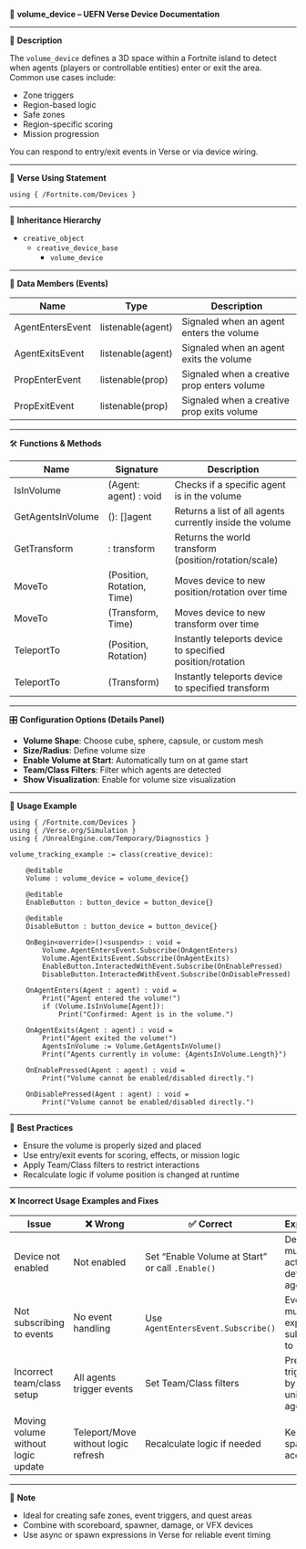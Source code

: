 📘 **volume_device – UEFN Verse Device Documentation**

---

🔹 **Description**

The `volume_device` defines a 3D space within a Fortnite island to detect when agents (players or controllable entities) enter or exit the area. Common use cases include:

- Zone triggers
- Region-based logic
- Safe zones
- Region-specific scoring
- Mission progression

You can respond to entry/exit events in Verse or via device wiring.

---

🧱 **Verse Using Statement**
```verse
using { /Fortnite.com/Devices }
```

---

🔗 **Inheritance Hierarchy**

- `creative_object`
  - `creative_device_base`
    - `volume_device`

---

🧩 **Data Members (Events)**

| Name               | Type                | Description                                   |
|--------------------|---------------------|-----------------------------------------------|
| AgentEntersEvent   | listenable(agent)   | Signaled when an agent enters the volume      |
| AgentExitsEvent    | listenable(agent)   | Signaled when an agent exits the volume       |
| PropEnterEvent     | listenable(prop)    | Signaled when a creative prop enters volume   |
| PropExitEvent      | listenable(prop)    | Signaled when a creative prop exits volume    |

---

🛠️ **Functions & Methods**

| Name                | Signature                               | Description                                                      |
|---------------------|------------------------------------------|------------------------------------------------------------------|
| IsInVolume          | (Agent: agent) <decides>: void           | Checks if a specific agent is in the volume                      |
| GetAgentsInVolume   | (): []agent                              | Returns a list of all agents currently inside the volume         |
| GetTransform        | <transacts>: transform                   | Returns the world transform (position/rotation/scale)            |
| MoveTo              | (Position, Rotation, Time)               | Moves device to new position/rotation over time                  |
| MoveTo              | (Transform, Time)                        | Moves device to new transform over time                          |
| TeleportTo          | (Position, Rotation)                     | Instantly teleports device to specified position/rotation        |
| TeleportTo          | (Transform)                              | Instantly teleports device to specified transform                |

---

🎛 **Configuration Options (Details Panel)**

- **Volume Shape**: Choose cube, sphere, capsule, or custom mesh
- **Size/Radius**: Define volume size
- **Enable Volume at Start**: Automatically turn on at game start
- **Team/Class Filters**: Filter which agents are detected
- **Show Visualization**: Enable for volume size visualization

---

🧰 **Usage Example**

```verse
using { /Fortnite.com/Devices }
using { /Verse.org/Simulation }
using { /UnrealEngine.com/Temporary/Diagnostics }

volume_tracking_example := class(creative_device):

    @editable
    Volume : volume_device = volume_device{}

    @editable
    EnableButton : button_device = button_device{}

    @editable
    DisableButton : button_device = button_device{}

    OnBegin<override>()<suspends> : void =
        Volume.AgentEntersEvent.Subscribe(OnAgentEnters)
        Volume.AgentExitsEvent.Subscribe(OnAgentExits)
        EnableButton.InteractedWithEvent.Subscribe(OnEnablePressed)
        DisableButton.InteractedWithEvent.Subscribe(OnDisablePressed)

    OnAgentEnters(Agent : agent) : void =
        Print("Agent entered the volume!")
        if (Volume.IsInVolume[Agent]):
            Print("Confirmed: Agent is in the volume.")

    OnAgentExits(Agent : agent) : void =
        Print("Agent exited the volume!")
        AgentsInVolume := Volume.GetAgentsInVolume()
        Print("Agents currently in volume: {AgentsInVolume.Length}")

    OnEnablePressed(Agent : agent) : void =
        Print("Volume cannot be enabled/disabled directly.")

    OnDisablePressed(Agent : agent) : void =
        Print("Volume cannot be enabled/disabled directly.")
```

---

🧠 **Best Practices**

- Ensure the volume is properly sized and placed
- Use entry/exit events for scoring, effects, or mission logic
- Apply Team/Class filters to restrict interactions
- Recalculate logic if volume position is changed at runtime

---

❌ **Incorrect Usage Examples and Fixes**

| Issue                             | ❌ Wrong                                 | ✅ Correct                                               | Explanation                                                              |
|----------------------------------|------------------------------------------|----------------------------------------------------------|--------------------------------------------------------------------------|
| Device not enabled               | Not enabled                              | Set “Enable Volume at Start” or call `.Enable()`         | Device must be active to detect agents                                  |
| Not subscribing to events        | No event handling                        | Use `AgentEntersEvent.Subscribe()`                        | Events must be explicitly subscribed to                                 |
| Incorrect team/class setup       | All agents trigger events                | Set Team/Class filters                                    | Prevents triggering by unintended agents                                |
| Moving volume without logic update | Teleport/Move without logic refresh     | Recalculate logic if needed                              | Keeps spatial logic accurate                                            |

---

📌 **Note**

- Ideal for creating safe zones, event triggers, and quest areas
- Combine with scoreboard, spawner, damage, or VFX devices
- Use async or spawn expressions in Verse for reliable event timing

